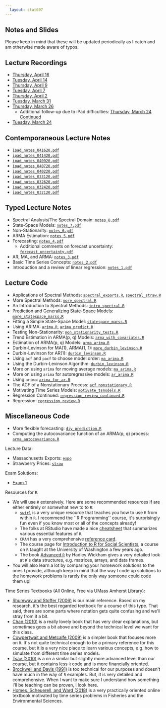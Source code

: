 ```yaml
---
  layout: stat697
---
```

  
Notes and Slides
-------

Please keep in mind that these will be updated periodically as I catch and am otherwise made aware of typos.

## Lecture Recordings
* [Thursday, April 16](https://umass-amherst.zoom.us/rec/share/yf5FPezr2nNIXInguFvUV5E4AISmX6a80SMXrPUNnU-XZVfyfPAEObShA7o0Su5h?startTime=1587045709000)
* [Tuesday, April 14](https://umass-amherst.zoom.us/rec/share/95UpMavx0n1IeIWX1FmDd79_JpvqX6a80yFK_PoJnR4GoqF-NgOTK7-WcAOxsADI?startTime=1586872889000)
* [Thursday, April 9](https://umass-amherst.zoom.us/rec/share/2epzPov9qW1OctLxsVzffP4QQaD1eaa8gXBLrPQMnk6jElV7mnCSvBmklwsffwhp?startTime=1586441136000)
* [Tuesday, April 7](https://umass-amherst.zoom.us/rec/share/x8MpJLTK90VOWquS5VnyBIwbJ4j7X6a823JN-_Ren002kfUuf3WYgyaCoeyNrQ9h?startTime=1586268092000)
* [Thursday, April 2](https://umass-amherst.zoom.us/rec/share/9O4vc53iymlLU6_tw2_GcaMqM5T9aaa8hHJI_KYMz0gg2np-CYZyUncXlgv6s1gb?startTime=1585836146000)
* [Tuesday, March 31](https://umass-amherst.zoom.us/rec/share/2ctPA6DL8WJJes_o1GPmZ6Q4Bri1X6a823AZ-vULnU637Dfp1eFYWUoCeuNrzcu6?startTime=1585663279000)
* [Thursday, March 26](https://umass-amherst.zoom.us/rec/share/5O9PBpzZ0FhLXonrr3-FSowfH43qT6a82iMY-PFcxEZP4DY5AWuFa5RB-f__FKfn?startTime=1585231495000)
  - Additional follow-up due to iPad difficulties: [Thursday, March 24 Continued](https://umass-amherst.zoom.us/rec/share/4px2F7HU7CBJco3J9m31SrRwJKL6aaa80CVK8vNYykgubJPRFsL0wEaIjoauNUIm?startTime=1585238166000)
* [Tuesday, March 24](https://umass-amherst.zoom.us/rec/share/4sNtLqn39W1LR6Px1HGAfK5_Bt_0eaa8h3AZqKVZnk6fQjq7tIzLQbKAZ_iIuFep?startTime=1585058562000)

## Contemporaneous Lecture Notes
* [`ipad_notes_041620.pdf`](https://maryclare.github.io/stat697/content/notes/ipad_notes_041620.pdf)
* [`ipad_notes_041420.pdf`](https://maryclare.github.io/stat697/content/notes/ipad_notes_041420.pdf)
* [`ipad_notes_040920.pdf`](https://maryclare.github.io/stat697/content/notes/ipad_notes_040920.pdf)
* [`ipad_notes_040720.pdf`](https://maryclare.github.io/stat697/content/notes/ipad_notes_040720.pdf)
* [`ipad_notes_040220.pdf`](https://maryclare.github.io/stat697/content/notes/ipad_notes_040220.pdf)
* [`ipad_notes_033120.pdf`](https://maryclare.github.io/stat697/content/notes/ipad_notes_033120.pdf)
* [`ipad_notes_032620.pdf`](https://maryclare.github.io/stat697/content/notes/ipad_notes_032620.pdf)
* [`ipad_notes_032420.pdf`](https://maryclare.github.io/stat697/content/notes/ipad_notes_032420.pdf)
* [`ipad_notes_032120.pdf`](https://maryclare.github.io/stat697/content/notes/ipad_notes_031220.pdf)

## Typed Lecture Notes
* Spectral Analysis/The Spectral Domain: [`notes_8.pdf`](https://maryclare.github.io/stat697/content/notes/notes_8.pdf)
* State-Space Models: [`notes_7.pdf`](https://maryclare.github.io/stat697/content/notes/notes_7.pdf)
* Non-Stationarity: [`notes_6.pdf`](https://maryclare.github.io/stat697/content/notes/notes_6.pdf)
* ARMA Estimation: [`notes_5.pdf`](https://maryclare.github.io/stat697/content/notes/notes_5.pdf)
* Forecasting: [`notes_4.pdf`](https://maryclare.github.io/stat697/content/notes/notes_4.pdf)
  - Additional comments on forecast uncertainty:  [`forecast_uncertainty.pdf`](https://maryclare.github.io/stat697/content/notes/forecast_uncertainty.pdf)
* AR, MA, and ARMA: [`notes_3.pdf`](https://maryclare.github.io/stat697/content/notes/notes_3.pdf)
* Basic Time Series Concepts: [`notes_2.pdf`](https://maryclare.github.io/stat697/content/notes/notes_2.pdf)
* Introduction and a review of linear regression: [`notes_1.pdf`](https://maryclare.github.io/stat697/content/notes/notes_1.pdf)

## Lecture Code
* Applications of Spectral Methods: [`spectral_exports.R`](https://maryclare.github.io/stat697/content/code/spectral_exports.R), [`spectral_straw.R`](https://maryclare.github.io/stat697/content/code/spectral_straw.R)
* More Spectral Methods: [`more_spectral.R`](https://maryclare.github.io/stat697/content/code/more_spectral.R)
* An Introduction to Spectral Methods: [`intro_spectral.R`](https://maryclare.github.io/stat697/content/code/intro_spectral.R)
* Prediction and Generalizing State-Space Models: [`more_statespace_marss.R`](https://maryclare.github.io/stat697/content/code/more_statespace_marss.R)
* Fitting a Simple State-Space Model: [`statespace_marss.R`](https://maryclare.github.io/stat697/content/code/statespace_marss.R)
* Using ARIMA: [`arima.R`](https://maryclare.github.io/stat697/content/code/arima.R), [`arima_predict.R`](https://maryclare.github.io/stat697/content/code/arima_predict.R)
* Testing Non-Stationarity: [`non_stationarity_tests.R`](https://maryclare.github.io/stat697/content/code/non_stationarity_tests.R)
* Trend Estimation in ARMA(p, q) Models: [`arma_with_covariates.R`](https://maryclare.github.io/stat697/content/code/arma_with_covariates.R)
* Estimation of ARMA(p, q) Models: [`arma_arima.R`](https://maryclare.github.io/stat697/content/code/arma_arima.R)
* Durbin-Levinson for MA(1), ARMA(1, 1): [`more_durbin_levinson.R`](https://maryclare.github.io/stat697/content/code/more_durbin_levinson.R)
* Durbin-Levinson for AR(1): [`durbin_levinson.R`](https://maryclare.github.io/stat697/content/code/durbin_levinson.R)
* Using `acf` and `pacf` to choose model order: [`ma_arima.R`](https://maryclare.github.io/stat697/content/code/acf_pacf.R)
* Using the Durbin-Levinson Algorithm: [`durbin_levinson.R`](https://maryclare.github.io/stat697/content/code/durbin_levinson.R)
* More on using `arima` for moving average models: [`ma_arima.R`](https://maryclare.github.io/stat697/content/code/ma_arima.R)
* More on using `arima` for autoregressive models: [`ar_arima.R`](https://maryclare.github.io/stat697/content/code/ar_arima.R)
* Using `arima`: [`arima_for_ar.R`](https://maryclare.github.io/stat697/content/code/arima_for_ar.R)
* The ACF of a Nonstationary Process: [`acf_nonstationary.R`](https://maryclare.github.io/stat697/content/code/acf_nonstationary.R)
* Motivating Time Series Models: [`motivate_tsmodels.R`](https://maryclare.github.io/stat697/content/code/motivate_tsmodels.R)
* Regression Continued: [`regression_review_continued.R`](https://maryclare.github.io/stat697/content/code/regression_review_continued.R)
* Regression: [`regression_review.R`](https://maryclare.github.io/stat697/content/code/regression_review.R)

## Miscellaneous Code
* More flexible forecasting: [`diy_prediction.R`](https://maryclare.github.io/stat697/content/code/diy_prediction.R)
* Computing the autocovariance function of an ARMA(p, q) process: [`arma_autocovariance.R`](https://maryclare.github.io/stat697/content/code/arma_autocovariance.R)

Lecture Data: 
* Massachusetts Exports: [`expo`](https://maryclare.github.io/stat697/content/data/expo.RData)
* Strawberry Prices: [`straw`](https://maryclare.github.io/stat697/content/data/straw.RData)

Exam Solutions:
* [Exam 1](https://maryclare.github.io/stat697/content/homework/exam_1_sol.pdf)

Resources for `R`:
* We will use `R` extensively. Here are some recommended resources if are either entirely or somewhat new to to `R`:
    - [`swirl`](https://swirlstats.com/students.html) is a very unique resource that teaches you how to use `R` from within `R`. I recommend the ``R Programming'' course, it's surprisingly fun even if you know most or all of the concepts already!
    - The folks at RStudio have made a nice [cheatsheet](https://www.rstudio.com/wp-content/uploads/2016/10/r-cheat-sheet-3.pdf) that summarizes various essential features of `R`.
    - `CRAN` has a very comprehensive [reference card](https://cran.r-project.org/doc/contrib/Short-refcard.pdf).
    - The course page for [Introduction to R for Social Scientists](https://rebeccaferrell.github.io/CSSS508/), a course on `R` taught at the University of Washington a few years ago.
    - The book [Advanced `R`](http://adv-r.had.co.nz) by Hadley Wickham gives a very detailed look at `R`'s data structures, e.g. matrices, arrays, and data frames.
* You will also learn a lot by comparing your homework solutions to the ones I provide, although keep in mind that the way I code up solutions to the homework problems is rarely the only way someone could code them up!

Time Series Textbooks (All Online, Free via UMass Amherst Library):
* [Shumway and Stoffer (2006)](https://link.springer.com/book/10.1007\%2F0-387-36276-2) is our main reference. Based on my research, it's the best regarded textbook for a course of this type. That said, there are some parts where notation gets quite confusing and we'll stray from it a bit.
* [Chan (2010)](https://onlinelibrary-wiley-com.proxy.library.cornell.edu/doi/book/10.1002/9781118032466) is a really lovely book that has very clear explanations, but sometimes goes a bit above and beyond the technical level we want for this class.
* [Cowpertwait and Metcalfe (2009)](https://link-springer-com.proxy.library.cornell.edu/book/10.1007\%2F978-0-387-88698-5) is a simpler book that focuses more on `R`. It's not quite technical enough to be a primary reference for this course, but it is a very nice place to learn various concepts, e.g. how to simulate from different time series models.
* [Tsay (2010)](https://onlinelibrary.wiley.com/doi/book/10.1002/9780470644560) is a on a similar but slightly more advanced level than our course, but it contains less `R` code and is more financially oriented.
* [Brockwell and Davis (1991)](https://www.springer.com/us/book/9780387974293) is too technical for our purposes and doesn't have much in the way of `R` examples. But, it is very detailed and comprehensive. When I want to make sure I understand how something I'll be teaching can be proven, I look here.
* [Homes, Scheuerell, and Ward (2018)](https://nwfsc-timeseries.github.io/stat697-labs/) is a very practically oriented online textbook motivated by time series problems in Fisheries and the Environmental Sciences.
